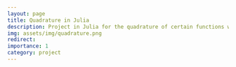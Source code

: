 ```yaml
---
layout: page
title: Quadrature in Julia 
description: Project in Julia for the quadrature of certain functions with specific limits using the midpoint rule. 
img: assets/img/quadrature.png
redirect: 
importance: 1
category: project
---
```

